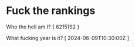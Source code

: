 # Fuck the rankings

Who the hell am I?
{ 6215192 }

What fucking year is it?
[ 2024-06-09T10:30:00Z ]
